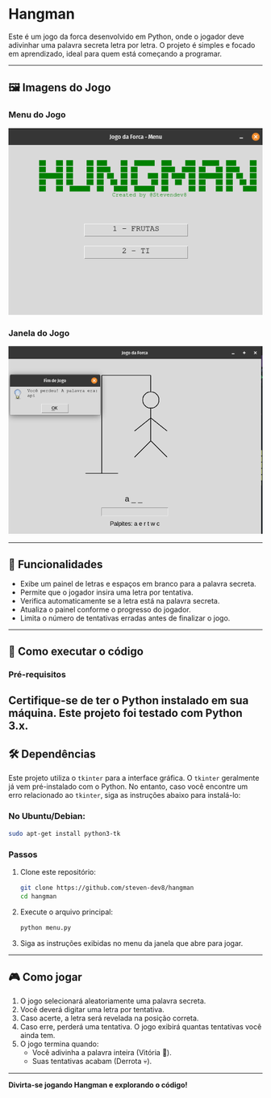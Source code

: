 # Hangman

Este é um jogo da forca desenvolvido em Python, onde o jogador deve adivinhar uma palavra secreta letra por letra. O projeto é simples e focado em aprendizado, ideal para quem está começando a programar.

---

## 🖼️ Imagens do Jogo

### Menu do Jogo
![Menu do Jogo](/assets/menu.png)

### Janela do Jogo
![Janela do Jogo](/assets/gamewindow.png)

---

## 📝 Funcionalidades

- Exibe um painel de letras e espaços em branco para a palavra secreta.
- Permite que o jogador insira uma letra por tentativa.
- Verifica automaticamente se a letra está na palavra secreta.
- Atualiza o painel conforme o progresso do jogador.
- Limita o número de tentativas erradas antes de finalizar o jogo.

---

## 🚀 Como executar o código

### Pré-requisitos
Certifique-se de ter o Python instalado em sua máquina. Este projeto foi testado com Python 3.x.
---

## 🛠️ Dependências

Este projeto utiliza o `tkinter` para a interface gráfica. O `tkinter` geralmente já vem pré-instalado com o Python. No entanto, caso você encontre um erro relacionado ao `tkinter`, siga as instruções abaixo para instalá-lo:

### No Ubuntu/Debian:
```bash
sudo apt-get install python3-tk
```

### Passos
1. Clone este repositório:
   ```bash
   git clone https://github.com/steven-dev8/hangman
   cd hangman
   ```

2. Execute o arquivo principal:
   ```bash
   python menu.py
   ```

3. Siga as instruções exibidas no menu da janela que abre para jogar.

---

## 🎮 Como jogar

1. O jogo selecionará aleatoriamente uma palavra secreta.
2. Você deverá digitar uma letra por tentativa.
3. Caso acerte, a letra será revelada na posição correta.
4. Caso erre, perderá uma tentativa. O jogo exibirá quantas tentativas você ainda tem.
5. O jogo termina quando:
   - Você adivinha a palavra inteira (Vitória 🎉).
   - Suas tentativas acabam (Derrota 💀).

---
**Divirta-se jogando Hangman e explorando o código!**
